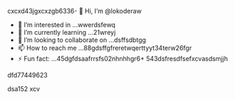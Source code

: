 cxcxd43jgxcxzgb6336- 👋 Hi, I’m @lokoderaw
- 👀 I’m interested in ...wwerdsfewq
- 🌱 I’m currently learning ...21wreyj
- 💞️ I’m looking to collaborate on ...dsffsdbtgg
- 📫 How to reach me ...88gdsffgfreretwqerttyyt34terw26fgr
- ⚡ Fun fact: ...45dgfdsaafrrsfs02nhnhhgr6+
543dsfresdfsefxcvasdsmjjh
<!---2rht52
lokoderaw/lokoderaw is a ✨ special ✨ repository because its `README.md` (this file) appears onfff your GitHub profile456456.hytytwernm
53--->dfd77449623
dsa152
xcv
